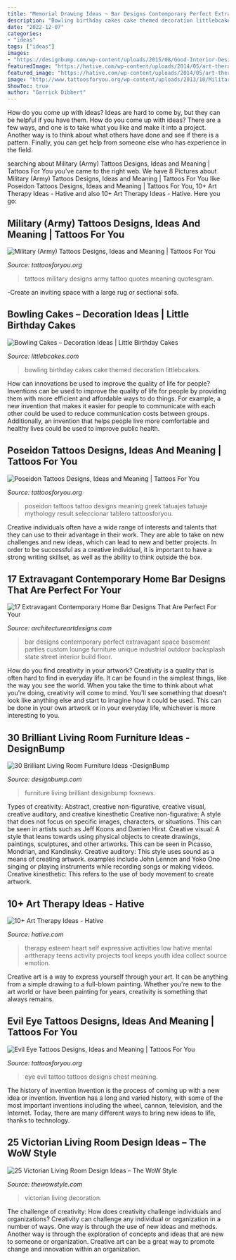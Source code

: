 ```yaml
---
title: "Memorial Drawing Ideas ~ Bar Designs Contemporary Perfect Extravagant Space Basement Parties Custom Lounge Furniture Unique Industrial Outdoor Backsplash State Street Interior Build Floor"
description: "Bowling birthday cakes cake themed decoration littlebcakes"
date: "2022-12-07"
categories:
- "ideas"
tags: ["ideas"]
images:
- "https://designbump.com/wp-content/uploads/2015/08/Good-Interior-Design-and-Living-Room-Furniture-Design-Idea.jpg"
featuredImage: "https://hative.com/wp-content/uploads/2014/05/art-therapy-ideas/5-art-therapy-ideas.jpg"
featured_image: "https://hative.com/wp-content/uploads/2014/05/art-therapy-ideas/5-art-therapy-ideas.jpg"
image: "http://www.tattoosforyou.org/wp-content/uploads/2013/10/Military-Tattoos-Designs.jpg"
ShowToc: true
author: "Garrick Dibbert"
---
```



How do you come up with ideas?
Ideas are hard to come by, but they can be helpful if you have them. How do you come up with ideas? There are a few ways, and one is to take what you like and make it into a project. Another way is to think about what others have done and see if there is a pattern. Finally, you can get help from someone else who has experience in the field.

	

		
searching about Military (Army) Tattoos Designs, Ideas and Meaning | Tattoos For You you've came to the right web. We have 8 Pictures about Military (Army) Tattoos Designs, Ideas and Meaning | Tattoos For You like Poseidon Tattoos Designs, Ideas and Meaning | Tattoos For You, 10+ Art Therapy Ideas - Hative and also 10+ Art Therapy Ideas - Hative. Here you go:
		
    
## Military (Army) Tattoos Designs, Ideas And Meaning | Tattoos For You

<img loading=lazy src="http://www.tattoosforyou.org/wp-content/uploads/2013/10/Military-Tattoos-Designs.jpg" onerror="this.onerror=null;this.src='https://tse1.mm.bing.net/th?id=OIP.FOV5D0d6_H4KR02nD_M69QHaJ4&amp;pid=15.1';" alt="Military (Army) Tattoos Designs, Ideas and Meaning | Tattoos For You">

_Source: tattoosforyou.org_

>tattoos military designs army tattoo quotes meaning quotesgram. 

	

-Create an inviting space with a large rug or sectional sofa.

    
## Bowling Cakes – Decoration Ideas | Little Birthday Cakes

<img loading=lazy src="http://www.littlebcakes.com/wp-content/uploads/2014/01/Bowling-Birthday-Cakes.jpg" onerror="this.onerror=null;this.src='https://tse2.mm.bing.net/th?id=OIP.kiqHaxOeQgughU9ez7J8zgHaJ-&amp;pid=15.1';" alt="Bowling Cakes – Decoration Ideas | Little Birthday Cakes">

_Source: littlebcakes.com_

>bowling birthday cakes cake themed decoration littlebcakes. 

	

How can innovations be used to improve the quality of life for people?
Inventions can be used to improve the quality of life for people by providing them with more efficient and affordable ways to do things. For example, a new invention that makes it easier for people to communicate with each other could be used to reduce communication costs between groups. Additionally, an invention that helps people live more comfortable and healthy lives could be used to improve public health.

    
## Poseidon Tattoos Designs, Ideas And Meaning | Tattoos For You

<img loading=lazy src="https://www.tattoosforyou.org/wp-content/uploads/2016/03/Poseidon-Tattoos.jpg" onerror="this.onerror=null;this.src='https://tse3.mm.bing.net/th?id=OIP.dPSW_GS0ZCIyRsuADgAuzwHaLH&amp;pid=15.1';" alt="Poseidon Tattoos Designs, Ideas and Meaning | Tattoos For You">

_Source: tattoosforyou.org_

>poseidon tattoos tattoo designs meaning greek tatuajes tatuaje mythology result seleccionar tablero tattoosforyou. 

	

Creative individuals often have a wide range of interests and talents that they can use to their advantage in their work. They are able to take on new challenges and new ideas, which can lead to new and better projects. In order to be successful as a creative individual, it is important to have a strong writing skillset, as well as the ability to think outside the box.

    
## 17 Extravagant Contemporary Home Bar Designs That Are Perfect For Your

<img loading=lazy src="https://www.architectureartdesigns.com/wp-content/uploads/2016/04/17-Extravagant-Contemporary-Home-Bar-Designs-That-Are-Perfect-For-Your-Parties-6.jpg" onerror="this.onerror=null;this.src='https://tse4.mm.bing.net/th?id=OIP.7LfXAQiHLWGBhOgNqLQyjAHaFN&amp;pid=15.1';" alt="17 Extravagant Contemporary Home Bar Designs That Are Perfect For Your">

_Source: architectureartdesigns.com_

>bar designs contemporary perfect extravagant space basement parties custom lounge furniture unique industrial outdoor backsplash state street interior build floor. 

	

How do you find creativity in your artwork?
Creativity is a quality that is often hard to find in everyday life. It can be found in the simplest things, like the way you see the world. When you take the time to think about what you're doing, creativity will come to mind. You'll see something that doesn't look like anything else and start to imagine how it could be used. This can be done in your own artwork or in your everyday life, whichever is more interesting to you.

    
## 30 Brilliant Living Room Furniture Ideas -DesignBump

<img loading=lazy src="https://designbump.com/wp-content/uploads/2015/08/Good-Interior-Design-and-Living-Room-Furniture-Design-Idea.jpg" onerror="this.onerror=null;this.src='https://tse4.mm.bing.net/th?id=OIP.kzupDcHm3fMyBUruLXj4pAHaDt&amp;pid=15.1';" alt="30 Brilliant Living Room Furniture Ideas -DesignBump">

_Source: designbump.com_

>furniture living brilliant designbump foxnews. 

	

Types of creativity: Abstract, creative non-figurative, creative visual, creative auditory, and creative kinesthetic
Creative non-figurative: A style that does not focus on specific images, characters, or situations. This can be seen in artists such as Jeff Koons and Damien Hirst. Creative visual: A style that leans towards using physical objects to create drawings, paintings, sculptures, and other artworks. This can be seen in Picasso, Mondrian, and Kandinsky. Creative auditory: This style uses sound as a means of creating artwork. examples include John Lennon and Yoko Ono singing or playing instruments while recording songs or making videos. Creative kinesthetic: This refers to the use of body movement to create artwork.

    
## 10+ Art Therapy Ideas - Hative

<img loading=lazy src="https://hative.com/wp-content/uploads/2014/05/art-therapy-ideas/5-art-therapy-ideas.jpg" onerror="this.onerror=null;this.src='https://tse4.mm.bing.net/th?id=OIP.4zai1rYDoWpjCmQ3gWgbqAHaHa&amp;pid=15.1';" alt="10+ Art Therapy Ideas - Hative">

_Source: hative.com_

>therapy esteem heart self expressive activities low hative mental arttherapy teens activity projects tool keeps youth idea collect source emotion. 

	

Creative art is a way to express yourself through your art. It can be anything from a simple drawing to a full-blown painting. Whether you're new to the art world or have been painting for years, creativity is something that always remains.

    
## Evil Eye Tattoos Designs, Ideas And Meaning | Tattoos For You

<img loading=lazy src="https://www.tattoosforyou.org/wp-content/uploads/2016/05/The-Evil-Eye-Tattoo.jpg" onerror="this.onerror=null;this.src='https://tse3.mm.bing.net/th?id=OIP.I7JsCHN3MhNe8u7S8YhplgHaJ3&amp;pid=15.1';" alt="Evil Eye Tattoos Designs, Ideas and Meaning | Tattoos For You">

_Source: tattoosforyou.org_

>eye evil tattoo tattoos designs chest meaning. 

	

The history of invention
Invention is the process of coming up with a new idea or invention. Invention has a long and varied history, with some of the most important inventions including the wheel, cannon, television, and the Internet. Today, there are many different ways to bring new ideas to life, thanks to technology.

    
## 25 Victorian Living Room Design Ideas – The WoW Style

<img loading=lazy src="http://thewowstyle.com/wp-content/uploads/2016/07/Victorian-Living-Room-Design-Ideas.jpg" onerror="this.onerror=null;this.src='https://tse2.mm.bing.net/th?id=OIP.fvA6Iv5kVsfsS1WrH6Hx7QHaJ4&amp;pid=15.1';" alt="25 Victorian Living Room Design Ideas – The WoW Style">

_Source: thewowstyle.com_

>victorian living decoration. 

	

The challenge of creativity: How does creativity challenge individuals and organizations?
Creativity can challenge any individual or organization in a number of ways. One way is through the use of new ideas and methods. Another way is through the exploration of concepts and ideas that are new to someone or organization. Creative art can be a great way to promote change and innovation within an organization.

